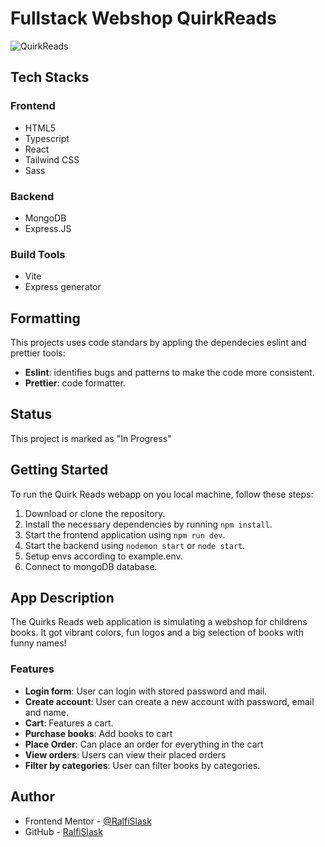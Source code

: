 # Fullstack Webshop QuirkReads

![QuirkReads](https://github.com/plugga-tech/express-api-webshop-js-RalfiSlask/assets/112242026/23070666-f67f-4ca6-97b4-a7c982605561)

## Tech Stacks

### Frontend

- HTML5
- Typescript
- React
- Tailwind CSS
- Sass

### Backend

- MongoDB
- Express.JS

### Build Tools

- Vite
- Express generator

## Formatting

This projects uses code standars by appling the dependecies eslint and prettier tools:

- **Eslint**: identifies bugs and patterns to make the code more consistent.
- **Prettier**: code formatter.

## Status

This project is marked as "In Progress"

## Getting Started

To run the Quirk Reads webapp on you local machine, follow these steps:

1. Download or clone the repository.
2. Install the necessary dependencies by running `npm install`.
3. Start the frontend application using `npm run dev`.
4. Start the backend using `nodemon start` or `node start`.
5. Setup envs according to example.env.
6. Connect to mongoDB database.

## App Description

The Quirks Reads web application is simulating a webshop for childrens books. It got vibrant colors, fun logos and a big selection of books with funny names!

### Features

- **Login form**: User can login with stored password and mail.
- **Create account**: User can create a new account with password, email and name.
- **Cart**: Features a cart.
- **Purchase books**: Add books to cart
- **Place Order**: Can place an order for everything in the cart
- **View orders**: Users can view their placed orders
- **Filter by categories**: User can filter books by categories.

## Author

- Frontend Mentor - [@RalfiSlask](https://www.frontendmentor.io/profile/RalfiSlask)
- GitHub - [RalfiSlask](https://github.com/RalfiSlask)
